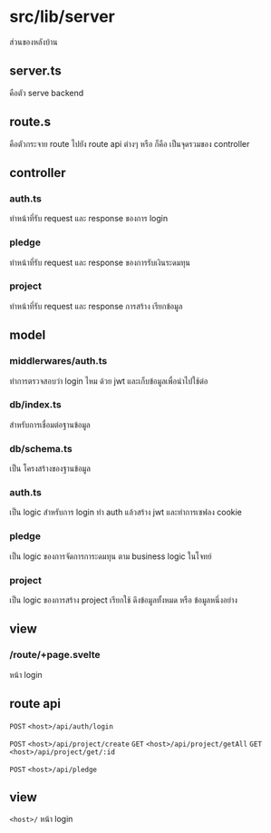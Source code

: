 # src/lib/server
ส่วนของหลังบ้าน
## server.ts
คือตัว serve backend
## route.s
คือตัวกระจาย route ไปยัง route api ต่างๆ หรือ ก็คือ เป็นจุดรวมของ controller

## controller
### auth.ts
ทำหน้าที่รับ request และ response ของการ login
### pledge
ทำหน้าที่รับ request และ response ของการรับเงินระดมทุน
### project
ทำหน้าที่รับ request และ response การสร้าง เรียกข้อมูล

## model
### middlerwares/auth.ts
ทำการตรวจสอบว่า login ไหม ด้วย jwt และเก็บข้อมูลเพื่อนำไปใช้ต่อ
### db/index.ts
สำหรับการเชื่อมต่อฐานข้อมูล
### db/schema.ts
เป็น โครงสร้างของฐานข้อมูล
### auth.ts
เป็น logic สำหรับการ login ทำ auth แล้วสร้าง jwt และทำการเซฟลง cookie
### pledge
เป็น logic ของการจัดการการะดมทุน ตาม business logic ในโจทย์
### project
เป็น logic ของการสร้าง project เรียกใช้ ดึงข้อมูลทั้งหมด หรือ ข้อมูลหนึ่งอย่าง 

## view
### /route/+page.svelte
หน้า login


## route api
`POST` `<host>/api/auth/login`

`POST` `<host>/api/project/create`
`GET` `<host>/api/project/getAll`
`GET` `<host>/api/project/get/:id`

`POST` `<host>/api/pledge`

## view
`<host>/` หน้า login